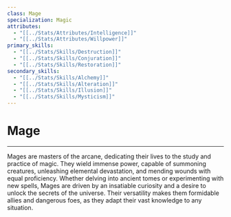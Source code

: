 ```yaml
---
class: Mage
specialization: Magic
attributes:
  - "[[../Stats/Attributes/Intelligence]]"
  - "[[../Stats/Attributes/Willpower]]"
primary_skills:
  - "[[../Stats/Skills/Destruction]]"
  - "[[../Stats/Skills/Conjuration]]"
  - "[[../Stats/Skills/Restoration]]"
secondary_skills:
  - "[[../Stats/Skills/Alchemy]]"
  - "[[../Stats/Skills/Alteration]]"
  - "[[../Stats/Skills/Illusion]]"
  - "[[../Stats/Skills/Mysticism]]"
---
```

# **Mage**
---
Mages are masters of the arcane, dedicating their lives to the study and practice of magic. They wield immense power, capable of summoning creatures, unleashing elemental devastation, and mending wounds with equal proficiency. Whether delving into ancient tomes or experimenting with new spells, Mages are driven by an insatiable curiosity and a desire to unlock the secrets of the universe. Their versatility makes them formidable allies and dangerous foes, as they adapt their vast knowledge to any situation.